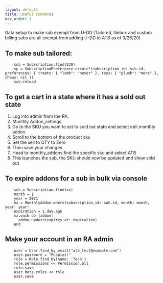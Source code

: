 ```yaml
---
layout: default
title: Useful Commands
nav_order: 1
---
```


Data setup to make sub exempt from U-DD (Tailored, litebox and custom billing subs are all exempt from adding U-DD to ATB as of 3/26/20)

## To make sub tailored:

````
    sub = Subscription.find(230) 
    sp = SubscriptionPreference.create!(subscription_id: sub.id, preferences: { treats: { "lamb": "never" }, toys: { "plush": "more" }, chews: nil })
    sub.reload
````

## To get a cart in a state where it has a sold out state 

1. Log into admin from the RA.
2. Monthly Addon_settings
3. Go to the SKU you want to set to sold out state and select edit monthly addon 
4. Scroll to the bottom of the product sku
5. Set the sell to QTY to Zero
6. Then save your changes
7. Head to monthly_addons find the specific sku and select ATB 
8. This launches the sub, the SKU should now be updated and show sold out

## To expire addons for a sub in bulk via console

````
    sub = Subscription.find(xx)
    month = 1
    year = 2021
    ma = MonthlyAddon.where(subscription_id: sub.id, month: month, year: year)
    expiration = 1.day.ago
    ma.each do |addon|
      addon.update(expires_at: expiration)
    end
````

## Make your account in an RA admin
````
    user = User.find_by_email("atb_test@example.com")
    user.password = "Puppies!"
    role = Role.find_by(name: 'Tech')
    role.permissions << Permission.all
    role.save
    user.beta_roles << role
    user.save
````